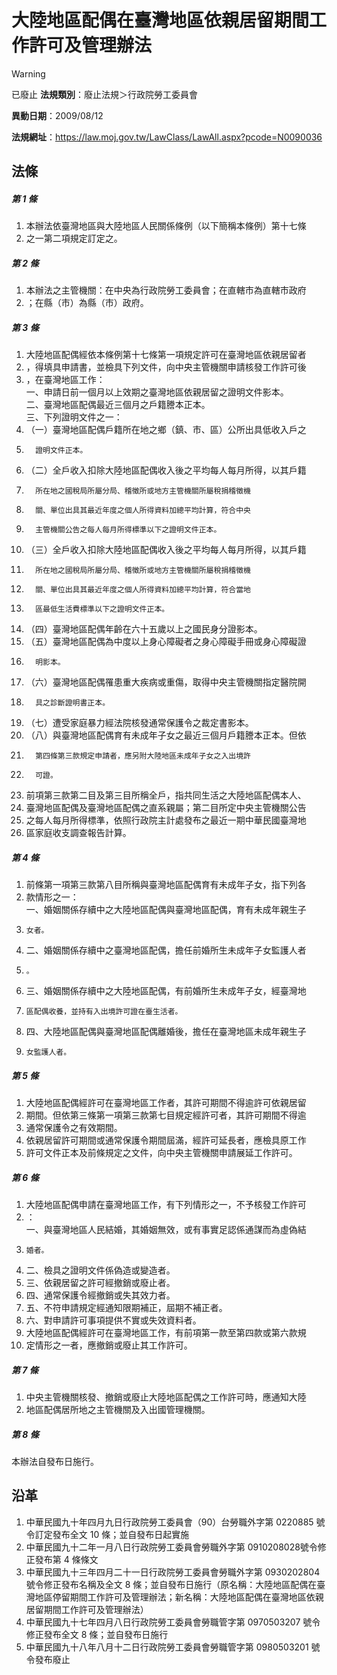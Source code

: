 # 大陸地區配偶在臺灣地區依親居留期間工作許可及管理辦法


> [!WARNING]
> 已廢止
**法規類別**：廢止法規＞行政院勞工委員會

**異動日期**：2009/08/12  

**法規網址**：https://law.moj.gov.tw/LawClass/LawAll.aspx?pcode=N0090036



## 法條
##### 第 1 條
1. 本辦法依臺灣地區與大陸地區人民關係條例（以下簡稱本條例）第十七條
1. 之一第二項規定訂定之。

##### 第 2 條
1. 本辦法之主管機關：在中央為行政院勞工委員會；在直轄市為直轄市政府
1. ；在縣（市）為縣（市）政府。

##### 第 3 條
1. 大陸地區配偶經依本條例第十七條第一項規定許可在臺灣地區依親居留者
1. ，得填具申請書，並檢具下列文件，向中央主管機關申請核發工作許可後
1. ，在臺灣地區工作：  
一、申請日前一個月以上效期之臺灣地區依親居留之證明文件影本。  
二、臺灣地區配偶最近三個月之戶籍謄本正本。  
三、下列證明文件之一：
1. （一）臺灣地區配偶戶籍所在地之鄉（鎮、市、區）公所出具低收入戶之
1.       證明文件正本。
1. （二）全戶收入扣除大陸地區配偶收入後之平均每人每月所得，以其戶籍
1.       所在地之國稅局所屬分局、稽徵所或地方主管機關所屬稅捐稽徵機
1.       關、單位出具其最近年度之個人所得資料加總平均計算，符合中央
1.       主管機關公告之每人每月所得標準以下之證明文件正本。
1. （三）全戶收入扣除大陸地區配偶收入後之平均每人每月所得，以其戶籍
1.       所在地之國稅局所屬分局、稽徵所或地方主管機關所屬稅捐稽徵機
1.       關、單位出具其最近年度之個人所得資料加總平均計算，符合當地
1.       區最低生活費標準以下之證明文件正本。
1. （四）臺灣地區配偶年齡在六十五歲以上之國民身分證影本。
1. （五）臺灣地區配偶為中度以上身心障礙者之身心障礙手冊或身心障礙證
1.       明影本。
1. （六）臺灣地區配偶罹患重大疾病或重傷，取得中央主管機關指定醫院開
1.       具之診斷證明書正本。
1. （七）遭受家庭暴力經法院核發通常保護令之裁定書影本。
1. （八）與臺灣地區配偶育有未成年子女之最近三個月戶籍謄本正本。但依
1.       第四條第三款規定申請者，應另附大陸地區未成年子女之入出境許
1.       可證。
1. 前項第三款第二目及第三目所稱全戶，指共同生活之大陸地區配偶本人、
1. 臺灣地區配偶及臺灣地區配偶之直系親屬；第二目所定中央主管機關公告
1. 之每人每月所得標準，依照行政院主計處發布之最近一期中華民國臺灣地
1. 區家庭收支調查報告計算。

##### 第 4 條
1. 前條第一項第三款第八目所稱與臺灣地區配偶育有未成年子女，指下列各
1. 款情形之一：  
一、婚姻關係存續中之大陸地區配偶與臺灣地區配偶，育有未成年親生子
1.     女者。
1. 二、婚姻關係存續中之臺灣地區配偶，擔任前婚所生未成年子女監護人者
1.     。
1. 三、婚姻關係存續中之大陸地區配偶，有前婚所生未成年子女，經臺灣地
1.     區配偶收養，並持有入出境許可證在臺生活者。
1. 四、大陸地區配偶與臺灣地區配偶離婚後，擔任在臺灣地區未成年親生子
1.     女監護人者。

##### 第 5 條
1. 大陸地區配偶經許可在臺灣地區工作者，其許可期間不得逾許可依親居留
1. 期間。但依第三條第一項第三款第七目規定經許可者，其許可期間不得逾
1. 通常保護令之有效期間。
1. 依親居留許可期間或通常保護令期間屆滿，經許可延長者，應檢具原工作
1. 許可文件正本及前條規定之文件，向中央主管機關申請展延工作許可。

##### 第 6 條
1. 大陸地區配偶申請在臺灣地區工作，有下列情形之一，不予核發工作許可
1. ：  
一、與臺灣地區人民結婚，其婚姻無效，或有事實足認係通謀而為虛偽結
1.     婚者。
1. 二、檢具之證明文件係偽造或變造者。
1. 三、依親居留之許可經撤銷或廢止者。
1. 四、通常保護令經撤銷或失其效力者。
1. 五、不符申請規定經通知限期補正，屆期不補正者。
1. 六、對申請許可事項提供不實或失效資料者。
1. 大陸地區配偶經許可在臺灣地區工作，有前項第一款至第四款或第六款規
1. 定情形之一者，應撤銷或廢止其工作許可。

##### 第 7 條
1. 中央主管機關核發、撤銷或廢止大陸地區配偶之工作許可時，應通知大陸
1. 地區配偶居所地之主管機關及入出國管理機關。

##### 第 8 條
本辦法自發布日施行。

## 沿革
1. 中華民國九十年四月九日行政院勞工委員會（90）台勞職外字第 0220885  號令訂定發布全文 10 條；並自發布日起實施
1. 中華民國九十二年一月八日行政院勞工委員會勞職外字第 0910208028號令修正發布第 4  條條文
1. 中華民國九十三年四月二十一日行政院勞工委員會勞職外字第 0930202804 號令修正發布名稱及全文 8  條；並自發布日施行（原名稱：大陸地區配偶在臺灣地區停留期間工作許可及管理辦法；新名稱：大陸地區配偶在臺灣地區依親居留期間工作許可及管理辦法）
1. 中華民國九十七年四月八日行政院勞工委員會勞職管字第 0970503207 號令修正發布全文 8  條；並自發布日施行
1. 中華民國九十八年八月十二日行政院勞工委員會勞職管字第 0980503201 號令發布廢止

